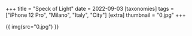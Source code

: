 +++
title = "Speck of Light"
date = 2022-09-03
[taxonomies]
tags = ["iPhone 12 Pro", "Milano", "Italy", "City"]
[extra]
thumbnail = "0.jpg"
+++

{{ img(src="0.jpg") }}

